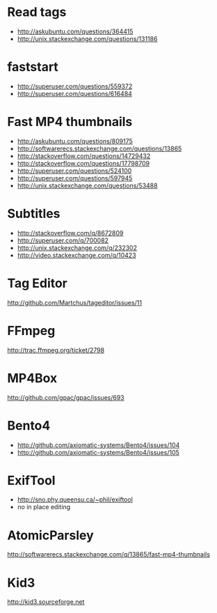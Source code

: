 
Read tags
=====================================
- http://askubuntu.com/questions/364415
- http://unix.stackexchange.com/questions/131186

faststart
=====================================
- http://superuser.com/questions/559372
- http://superuser.com/questions/616484

Fast MP4 thumbnails
=======================================================
- http://askubuntu.com/questions/809175
- http://softwarerecs.stackexchange.com/questions/13865
- http://stackoverflow.com/questions/14729432
- http://stackoverflow.com/questions/17798709
- http://superuser.com/questions/524100
- http://superuser.com/questions/597945
- http://unix.stackexchange.com/questions/53488

Subtitles
=====================================
- http://stackoverflow.com/q/8672809
- http://superuser.com/q/700082
- http://unix.stackexchange.com/q/232302
- http://video.stackexchange.com/q/10423

Tag Editor
==============================================
http://github.com/Martchus/tageditor/issues/11

FFmpeg
==================================
http://trac.ffmpeg.org/ticket/2798

MP4Box
======================================
http://github.com/gpac/gpac/issues/693

Bento4
=====================================================
- http://github.com/axiomatic-systems/Bento4/issues/104
- http://github.com/axiomatic-systems/Bento4/issues/105

ExifTool
========================================
- http://sno.phy.queensu.ca/~phil/exiftool
- no in place editing

AtomicParsley
=================================================================
http://softwarerecs.stackexchange.com/q/13865/fast-mp4-thumbnails

Kid3
===========================
http://kid3.sourceforge.net
